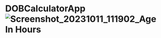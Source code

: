 # DOBCalculatorApp![Screenshot_20231011_111902_Age In Hours](https://github.com/celenaaponce/DOBCalculatorApp/assets/138083273/490dd8e1-ab58-42a2-a65c-b64d5b224bc3)
